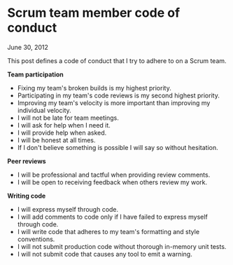 # Scrum team member code of conduct

June 30, 2012

This post defines a code of conduct that I try to adhere to on a Scrum team.

**Team participation**

* Fixing my team's broken builds is my highest priority.
* Participating in my team's code reviews is my second highest priority.
* Improving my team's velocity is more important than improving my individual velocity.
* I will not be late for team meetings.
* I will ask for help when I need it.
* I will provide help when asked.
* I will be honest at all times.
* If I don't believe something is possible I will say so without hesitation.

**Peer reviews**

* I will be professional and tactful when providing review comments.
* I will be open to receiving feedback when others review my work.

**Writing code**

* I will express myself through code.
* I will add comments to code only if I have failed to express myself through code.
* I will write code that adheres to my team's formatting and style conventions.
* I will not submit production code without thorough in-memory unit tests.
* I will not submit code that causes any tool to emit a warning.